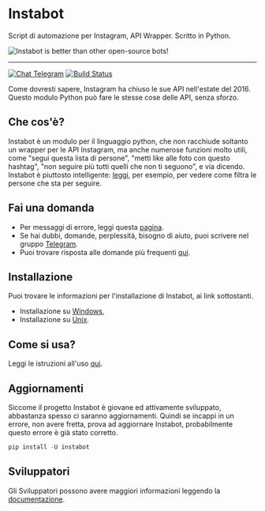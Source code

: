 # Instabot

Script di automazione per Instagram, API Wrapper. Scritto in Python.

![Instabot is better than other open-source bots!](/docs/img/tag%20instabot.png "Instabot is better than other open-source bots!")

___
[![Chat Telegram ](https://img.shields.io/badge/chat%20on-Telegram-blue.svg)](https://t.me/joinchat/AAAAAEHxHAtKhKo4X4r7xg)
[![Build Status](https://travis-ci.org/instagrambot/instabot.svg?branch=master)](https://travis-ci.org/instagrambot/instabot)

Come dovresti sapere, Instagram ha chiuso le sue API nell'estate del 2016. Questo modulo Python può fare le stesse cose delle API, senza sforzo.

## Che cos'è?

Instabot è un modulo per il linguaggio python, che non racchiude soltanto un wrapper per le API Instagram, ma anche numerose funzioni molto utili, come "segui questa lista di persone", "metti like alle foto con questo hashtag", "non seguire più tutti quelli che non ti seguono", e via dicendo. Instabot è piuttosto intelligente: [leggi](/docs/it/Filtri.md), per esempio, per vedere come filtra le persone che sta per seguire.

## Fai una domanda

* Per messaggi di errore, leggi questa [pagina](https://github.com/instagrambot/instabot/issues).
* Se hai dubbi, domande, perplessità, bisogno di aiuto, puoi scrivere nel gruppo [Telegram](https://t.me/instabotproject).
* Puoi trovare risposta alle domande più frequenti [qui](/docs/it/FAQ.md).

## Installazione

Puoi trovare le informazioni per l'installazione di Instabot, ai link sottostanti.
* Installazione su [Windows](/docs/it/Installation_on_Windows.md),
* Installazione su [Unix](/docs/it/Installation_on_Unix.md).

## Come si usa?

Leggi le istruzioni all'uso [qui](/docs/it/How_to_use.md).

## Aggiornamenti

Siccome il progetto Instabot è giovane ed attivamente sviluppato, abbastanza spesso ci saranno aggiornamenti. Quindi se incappi in un errore, non avere fretta, prova ad aggiornare Instabot, probabilmente questo errore è già stato corretto.

``` python
pip install -U instabot
```

## Sviluppatori

Gli Sviluppatori possono avere maggiori informazioni leggendo la [documentazione](/docs/it/For_developers.md).
